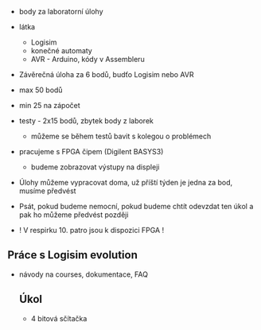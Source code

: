 - body za laboratorní úlohy
- látka
	- Logisim
	- konečné automaty
	- AVR - Arduino, kódy v Assembleru
- Závěrečná úloha za 6 bodů, budťo Logisim nebo AVR
- max 50 bodů
- min 25 na zápočet
- testy - 2x15 bodů, zbytek body z laborek
	- můžeme se během testů bavit s kolegou o problémech
- pracujeme s FPGA čipem (Digilent BASYS3)
	- budeme zobrazovat výstupy na displeji
- Úlohy můžeme vypracovat doma, už příští týden je jedna za bod, musíme předvést
- Psát, pokud budeme nemocní, pokud budeme chtít odevzdat ten úkol a pak ho můžeme předvést později

- ! V respirku 10. patro jsou k dispozici FPGA !
## Práce s Logisim evolution
- návody na courses, dokumentace, FAQ
  ## Úkol
  - 4 bitová sčítačka